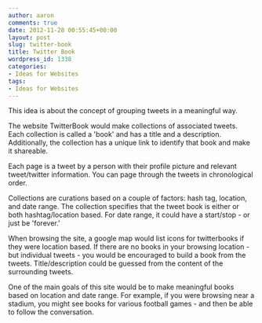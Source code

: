 ```yaml
---
author: aaron
comments: true
date: 2012-11-28 00:55:45+00:00
layout: post
slug: twitter-book
title: Twitter Book
wordpress_id: 1338
categories:
- Ideas for Websites
tags:
- Ideas for Websites
---
```


This idea is about the concept of grouping tweets in a meaningful way.

The website TwitterBook would make collections of associated tweets.  Each collection is called a 'book' and has a title and a description.  Additionally, the collection has a unique link to identify that book and make it shareable.  

Each page is a tweet by a person with their profile picture and relevant tweet/twitter information.  You can page through the tweets in chronological order.

Collections are curations based on a couple of factors: hash tag, location, and date range.  The collection specifies that the tweet book is either or both hashtag/location based.  For date range, it could have a start/stop - or just be 'forever.'

When browsing the site, a google map would list icons for twitterbooks if they were location based.  If there are no books in your browsing location - but individual tweets - you would be encouraged to build a book from the tweets.  Title/description could be guessed from the content of the surrounding tweets.

One of the main goals of this site would be to make meaningful books based on location and date range.  For example, if you were browsing near a stadium, you might see books for various football games - and then be able to follow the conversation.
